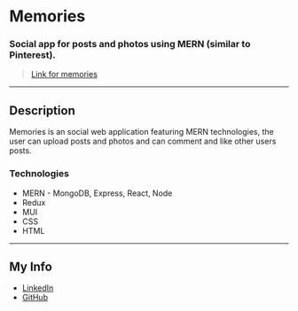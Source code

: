 #

# Memories

### Social app for posts and photos using MERN (similar to Pinterest).

> [Link for memories](https://y1t9fk-3000.sse.codesandbox.io/home)

---

## Description

Memories is an social web application featuring MERN technologies, the user can upload posts and photos and can comment and like other users posts.

### Technologies

- MERN - MongoDB, Express, React, Node
- Redux
- MUI
- CSS
- HTML

---

## My Info

- [LinkedIn](https://www.linkedin.com/in/tom-kondat-3b72201b0/)
- [GitHub](https://github.com/TomKondat)
